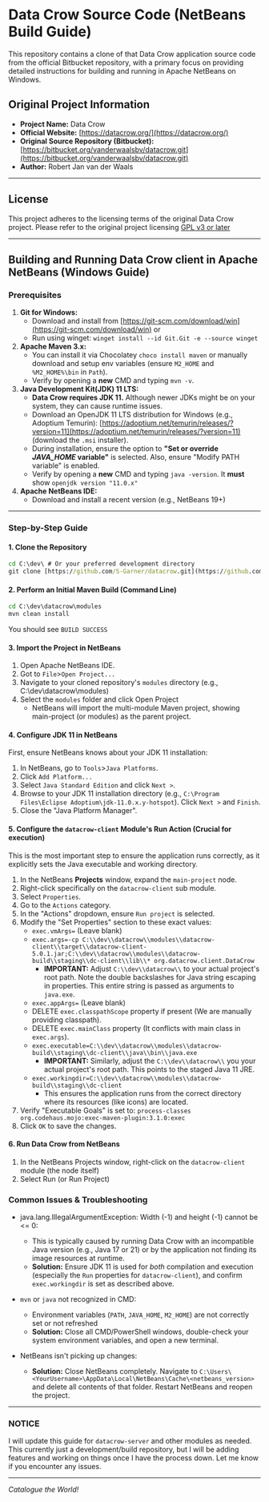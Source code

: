 # Data Crow Source Code (NetBeans Build Guide)

This repository contains a clone of that Data Crow application source code from the official Bitbucket repository, with a primary focus on providing detailed instructions for building and running in Apache NetBeans on Windows.

## Original Project Information

* **Project Name:**                             Data Crow
* **Official Website:**                         [https://datacrow.org/](https://datacrow.org/)
* **Original Source Repository (Bitbucket):**    [https://bitbucket.org/vanderwaalsbv/datacrow.git](https://bitbucket.org/vanderwaalsbv/datacrow.git)
* **Author:**                                   Robert Jan van der Waals

-------------------------------------------------------------------------------
## License

This project adheres to the licensing terms of the original Data Crow project. Please refer to the original project licensing [GPL v3 or later](https://www.gnu.org/licenses/gpl-3.0.html)

-------------------------------------------------------------------------------

## Building and Running Data Crow client in Apache NetBeans (Windows Guide)

### Prerequisites

1. **Git for Windows:**
   * Download and install from [https://git-scm.com/download/win](https://git-scm.com/download/win)
   or
   * Run using winget: ```winget install --id Git.Git -e --source winget```
2. **Apache Maven 3.x:**
   * You can install it via Chocolatey ```choco install maven``` or manually download and setup env variables (ensure `M2_HOME` and `%M2_HOME%\bin` in `Path`).
   * Verify by opening a **new** CMD and typing `mvn -v`.
3. **Java Development Kit(JDK) 11 LTS:**
   * **Data Crow requires JDK 11.** Although newer JDKs might be on your system, they can cause runtime issues.
   * Download an OpenJDK 11 LTS distribution for Windows (e.g., Adoptium Temurin):  [https://adoptium.net/temurin/releases/?version=11](https://adoptium.net/temurin/releases/?version=11) (download the `.msi` installer).
   * During installation, ensure the option to **"Set or override *JAVA_HOME* variable"** is selected. Also, ensure "Modify PATH variable" is enabled.
   * Verify by opening a **new** CMD and typing ```java -version```. It **must** show `openjdk version "11.0.x"`
4. **Apache NetBeans IDE:**
   * Download and install a recent version (e.g., NetBeans 19+)

-------------------------------------------------------------------------------

### Step-by-Step Guide

#### 1. Clone the Repository

```cmd
cd C:\dev\ # Or your preferred development directory
git clone [https://github.com/S-Garner/datacrow.git](https://github.com/S-Garner/datacrow
```

#### 2. Perform an Initial Maven Build (Command Line)

```cmd
cd C:\dev\datacrow\modules
mvn clean install
```

You should see `BUILD SUCCESS`

#### 3. Import the Project in NetBeans

1. Open Apache NetBeans IDE.
2. Got to `File`>`Open Project...`
3. Navigate to your cloned repository's `modules` directory (e.g., C:\dev\datacrow\modules)
4. Select the `modules` folder and click Open Project
   * NetBeans will import the multi-module Maven project, showing main-project (or modules) as the parent project.

#### 4. Configure JDK 11 in NetBeans
First, ensure NetBeans knows about your JDK 11 installation:

1. In NetBeans, go to `Tools`>`Java Platforms`.
2. Click `Add Platform...`
3. Select `Java Standard Edition` and click `Next >`.
4. Browse to your JDK 11 installation directory (e.g., `C:\Program Files\Eclipse Adoptium\jdk-11.0.x.y-hotspot`). Click `Next >` and `Finish`.
5. Close the "Java Platform Manager".

#### 5. Configure the `datacrow-client` Module's Run Action (Crucial for execution)

This is the most important step to ensure the application runs correctly, as it explicitly sets the Java executable and working directory.

1. In the NetBeans **Projects** window, expand the `main-project` node.
2. Right-click specifically on the `datacrow-client` sub module.
3. Select `Properties`.
4. Go to the `Actions` category.
5. In the "Actions" dropdown, ensure `Run project` is selected.
6. Modify the "Set Properties" section to these exact values:
   * `exec.vmArgs=` (Leave blank)
   * `exec.args=-cp C:\\dev\\datacrow\\modules\\datacrow-client\\target\\datacrow-client-5.0.1.jar;C:\\dev\\datacrow\\modules\\datacrow-build\\staging\\dc-client\\lib\\* org.datacrow.client.DataCrow`
        * **IMPORTANT:** Adjust `C:\\dev\\datacrow\\` to your actual project's root path. Note the double backslashes for Java string escaping in properties. This entire string is passed as arguments to `java.exe`.
   * `exec.appArgs=` (Leave blank)
   * DELETE `exec.classpathScope` property if present (We are manually providing classpath).
   * DELETE `exec.mainClass` property (It conflicts with main class in `exec.args`).
   * `exec.executable=C:\\dev\\datacrow\\modules\\datacrow-build\\staging\\dc-client\\java\\bin\\java.exe`
        * **IMPORTANT:** Similarly, adjust the `C:\\dev\\datacrow\\` you your actual project's root path. This points to the staged Java 11 JRE.
   * `exec.workingdir=C:\\dev\\datacrow\\modules\\datacrow-build\\staging\\dc-client`
        * This ensures the application runs from the correct directory where its resources (like icons) are located.
7. Verify "Executable Goals" is set to: `process-classes org.codehaus.mojo:exec-maven-plugin:3.1.0:exec`
8. Click `OK` to save the changes.

#### 6. Run Data Crow from NetBeans

1. In the NetBeans Projects window, right-click on the `datacrow-client` module (the node itself)
2. Select Run (or Run Project)

### Common Issues & Troubleshooting

* java.lang.IllegalArgumentException: Width (-1) and height (-1) cannot be <= 0:
   * This is typically caused by running Data Crow with an incompatible Java version (e.g., Java 17 or 21) or by the application not finding its image resources at runtime.
   * **Solution:** Ensure JDK 11 is used for *both* compilation and execution (especially the `Run` properties for `datacrow-client`), and confirm `exec.workingdir` is set as described above.

* `mvn` or `java` not recognized in CMD:
   * Environment variables (`PATH`, `JAVA_HOME`, `M2_HOME`) are not correctly set or not refreshed
   * **Solution:** Close all CMD/PowerShell windows, double-check your system environment variables, and open a new terminal.

* NetBeans isn't picking up changes:
   * **Solution:** Close NetBeans completely. Navigate to `C:\Users\<YourUsername>\AppData\Local\NetBeans\Cache\<netbeans_version>` and delete all contents of that folder. Restart NetBeans and reopen the project.

-------------------------------------------------------------------------------

### NOTICE

I will update this guide for `datacrow-server` and other modules as needed. This currently just a development/build repository, but I will be adding features and working on things once I have the process down. Let me know if you encounter any issues.

-------------------------------------------------------------------------------

*Catalogue the World!*
